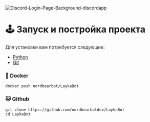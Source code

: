 ![Discord-Login-Page-Background-discordapp](https://user-images.githubusercontent.com/85753549/176503355-2ef4ef09-8de9-41cc-afe6-bb0623b5cdf1.jpg)


# 🕹️ Запуск и постройка проекта
Для установки вам потребуется следующие:

- [Python]()
- [Git]()

### 🐳 Docker

```shell
docker push nordbearbot/LaykaBot
```

### 🐱 Github
```shell
git clone https://github.com/nordbearbotdev/LaykaBot
cd LaykaBot
```
